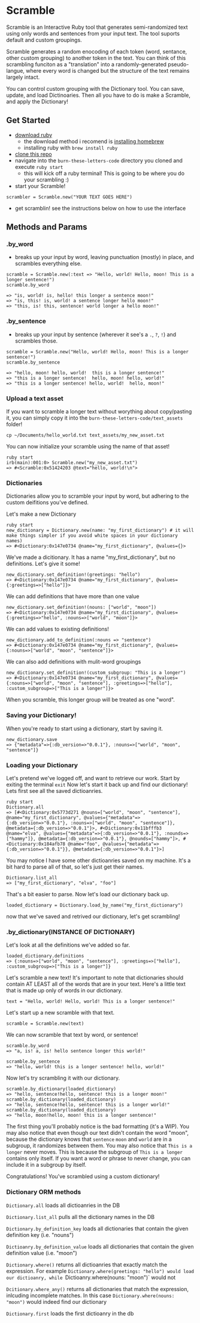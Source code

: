 # Scramble
Scramble is an Interactive Ruby tool that generates semi-randomized text using only words and sentences from your input text. The tool suports default and custom groupings. 

Scramble generates a random enocoding of each token (word, sentance, other custom grouping) to another token in the text. You can think of this scrambling funciton as a "translation" into a randomly-generated pseudo-langue, where every word is changed but the structure of the text remains largely intact. 

You can control custom grouping with the Dictionary tool. You can save, update, and load Dictinoaries. Then all you have to do is make a Scramble, and apply the Dictionary! 

## Get Started 
- [download ruby](https://www.ruby-lang.org/en/documentation/installation/)
  - the download method i recomend is [installing homebrew](https://docs.brew.sh/Installation)
  - installing ruby with `brew install ruby` 
- [clone this repo](https://docs.github.com/en/repositories/creating-and-managing-repositories/cloning-a-repository)
- navigate into the `burn-these-letters-code` directory you cloned and execute `ruby start`
  - this will kick off a ruby terminal! This is going to be where you do your scrambling :) 
- start your Scramble! 
```
scrambler = Scramble.new("YOUR TEXT GOES HERE")
```
- get scramblin! see the instructions below on how to use the interface

## Methods and Params 
### .by_word
- breaks up your input by word, leaving punctuation (mostly) in place, and scrambles everything else.
```
scramble = Scramble.new(:text => "Hello, world! Hello, moon! This is a longer sentence!")
scramble.by_word
```
  ```
  => "is, world! is, hello! this longer a sentence moon!"
  => "is, this! is, world! a sentence longer hello moon!"
  => "this, is! this, sentence! world longer a hello moon!"
  ```  

### .by_sentence
- breaks up your input by sentence (wherever it see's a `.`, `?`, `!`) and scrambles those.
```
scramble = Scramble.new("Hello, world! Hello, moon! This is a longer sentence!")
scramble.by_sentence
```
  ```
  => "hello, moon! hello, world!  this is a longer sentence!"
  => "this is a longer sentence!  hello, moon! hello, world!"
  => "this is a longer sentence! hello, world!  hello, moon!"
  ```
### Upload a text asset 
If you want to scramble a longer text without worything about copy/pasting it, you can simply copy it into the `burn-these-letters-code/text_assets` folder! 
```
cp ~/Documents/hello_world.txt text_assets/my_new_asset.txt
```

You can now initialize your scramble using the name of that asset! 
```
ruby start
irb(main):001:0> Scramble.new("my_new_asset.txt")
=> #<Scramble:0x51424203 @text="hello, world!\n">
```

### Dictionaries 
Dictionaries allow you to scramble your input by word, but adhering to the custom deifitions you've defined.

Let's make a new Dictionary
```
ruby start
new_dictionary = Dictionary.new(name: "my_first_dictionary") # it will make things simpler if you avoid white spaces in your dictionary names)
=> #<Dictionary:0x147e0734 @name="my_first_dictionary", @values={}>
```
We've made a dicitionary. It has a name "my_first_dictionary", but no definitions. Let's give it some! 
```
new_dictionary.set_definition!(greetings: "hello")
=> #<Dictionary:0x147e0734 @name="my_first_dictionary", @values={:greetings=>["hello"]}>
```
We can add definitions that have more than one value
```
new_dictionary.set_definition!(nouns: ["world", "moon"])
=> #<Dictionary:0x147e0734 @name="my_first_dictionary", @values={:greetings=>"hello", :nouns=>["world", "moon"]}>
```

We can add values to existing definitions! 
```
new_dictionary.add_to_definition(:nouns => "sentence")
=> #<Dictionary:0x147e0734 @name="my_first_dictionary", @values={:nouns=>["world", "moon", "sentence"]}>
```

We can also add definitions with mulit-word groupings
```
new_dictionary.set_definition!(custom_subgroup: "This is a longer")
=> #<Dictionary:0x147e0734 @name="my_first_dictionary", @values={:nouns=>["world", "moon", "sentence"], :greetings=>["hello"], :custom_subgroup=>["This is a longer"]}>
```
When you scramble, this longer group will be treated as one "word". 

### Saving your Dictionary! 
When you're ready to start using a dictionary, start by saving it. 
```
new_dictionary.save
=> {"metadata"=>{:db_version=>"0.0.1"}, :nouns=>["world", "moon", "sentence"]}
```
### Loading your Dictionary
Let's pretend we've logged off, and want to retrieve our work. Start by exiting the terminal `exit` 
Now let's start it back up and find our dictionary! Lets first see all the saved dictioanries. 
```
ruby start
Dictionary.all
=> [#<Dictionary:0x5773d271 @nouns=["world", "moon", "sentence"], @name="my_first_dictionary", @values={"metadata"=>{:db_version=>"0.0.1"}, :nouns=>["world", "moon", "sentence"]}, @metadata={:db_version=>"0.0.1"}>, #<Dictionary:0x11bfffb3 @name="elva", @values={"metadata"=>{:db_version=>"0.0.1"}, :nounds=>["hammy"]}, @metadata={:db_version=>"0.0.1"}, @nounds=["hammy"]>, #<Dictionary:0x184afb78 @name="foo", @values={"metadata"=>{:db_version=>"0.0.1"}}, @metadata={:db_version=>"0.0.1"}>]
```
You may notice I have some other dictioanries saved on my machine. It's a bit hard to parse all of that, so let's just get their names. 
```
Dictionary.list_all
=> ["my_first_dictionary", "elva", "foo"]
```
That's a bit easier to parse. Now let's load our dictionary back up. 
```
loaded_dictionary = Dictionary.load_by_name("my_first_dictionary")
```
now that we've saved and retrived our dictionary, let's get scrambling! 

### .by_dictionary(INSTANCE OF DICTIONARY)
Let's look at all the definitions we've added so far. 
```
loaded_dictionary.definitions
=> {:nouns=>["world", "moon", "sentence"], :greetings=>["hello"], :custom_subgroup=>["This is a longer"]}
```
Let's scramble a new text! It's important to note that dictionaries should contain AT LEAST all of the words that are in your text. Here's a little text that is made up only of words in our dictionary. 

```
text = "Hello, world! Hello, world! This is a longer sentence!"
```
Let's start up a new scramble with that text. 

```
scramble = Scramble.new(text)
```
We can now scramble that text by word, or sentence! 
```
scramble.by_word
=> "a, is! a, is! hello sentence longer this world!"

scramble.by_sentence
=> "hello, world! this is a longer sentence! hello, world!"
```
Now let's try scrambling it with our dictionary. 
```
scramble.by_dictionary(loaded_dictionary)
=> "hello, sentence!hello, sentence! this is a longer moon!"
scramble.by_dictionary(loaded_dictionary)
=> "hello, sentence!hello, sentence! this is a longer world!"
scramble.by_dictionary(loaded_dictionary)
=> "hello, moon!hello, moon! this is a longer sentence!"
```
The first thing you'll probably notice is the bad formatting (it's a WIP). 
You may also notice that even though our text didn't contain the word "moon", because the dictionary knows that `sentence` `moon` and `world` are in a subgroup, it randomizes between them. 
You may also notice that `This is a longer` never moves. This is because the subgroup of `This is a longer` contains only itself. If you want a word or phrase to never change, you can include it in a subgroup by itself. 

Congratulations! You've scrambled using a custom dictionary! 

### Dictionary ORM methods 

`Dictionary.all` loads all dictioanries in the DB 

`Dictionary.list_all` pulls all the dictionary names in the DB 

`Dictionary.by_definition_key` loads all dictionaries that contain the given definition key (i.e. "nouns") 

`Dictioanry.by_definition_value` loads all dictionaries that contain the given definition value (i.e. "moon")

`Dictionary.where()` returns all dictioanries that exactly match the expression. For example `Dictionary.where(greetings: "hello") would load our dictioanry, while `Dictioanry.where(nouns: "moon")` would not

`Dcitionary.where_any()` returns all dictionaries that match the expression, inlcuding incomplete matches. In this case `Dictionary.where(nouns: "moon")` would indeed find our dictionary

`Dictionary.first` loads the first dictioanry in the db 

